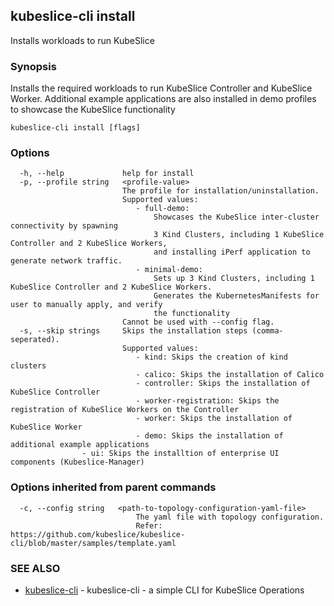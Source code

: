 ## kubeslice-cli install

Installs workloads to run KubeSlice

### Synopsis

Installs the required workloads to run KubeSlice Controller and KubeSlice Worker.
	Additional example applications are also installed in demo profiles to showcase the
	KubeSlice functionality

```
kubeslice-cli install [flags]
```

### Options

```
  -h, --help             help for install
  -p, --profile string   <profile-value>
                         The profile for installation/uninstallation.
                         Supported values:
                         	- full-demo:
                         		Showcases the KubeSlice inter-cluster connectivity by spawning
                         		3 Kind Clusters, including 1 KubeSlice Controller and 2 KubeSlice Workers, 
                         		and installing iPerf application to generate network traffic.
                         	- minimal-demo:
                         		Sets up 3 Kind Clusters, including 1 KubeSlice Controller and 2 KubeSlice Workers. 
                         		Generates the KubernetesManifests for user to manually apply, and verify 
                         		the functionality
						 Cannot be used with --config flag.
  -s, --skip strings     Skips the installation steps (comma-seperated). 
                         Supported values:
                         	- kind: Skips the creation of kind clusters
                         	- calico: Skips the installation of Calico
                         	- controller: Skips the installation of KubeSlice Controller
                         	- worker-registration: Skips the registration of KubeSlice Workers on the Controller
                         	- worker: Skips the installation of KubeSlice Worker
                         	- demo: Skips the installation of additional example applications
				- ui: Skips the installtion of enterprise UI components (Kubeslice-Manager)
```

### Options inherited from parent commands

```
  -c, --config string   <path-to-topology-configuration-yaml-file>
                        	The yaml file with topology configuration. 
                        	Refer: https://github.com/kubeslice/kubeslice-cli/blob/master/samples/template.yaml
```

### SEE ALSO

* [kubeslice-cli](kubeslice-cli.md)	 - kubeslice-cli - a simple CLI for KubeSlice Operations


